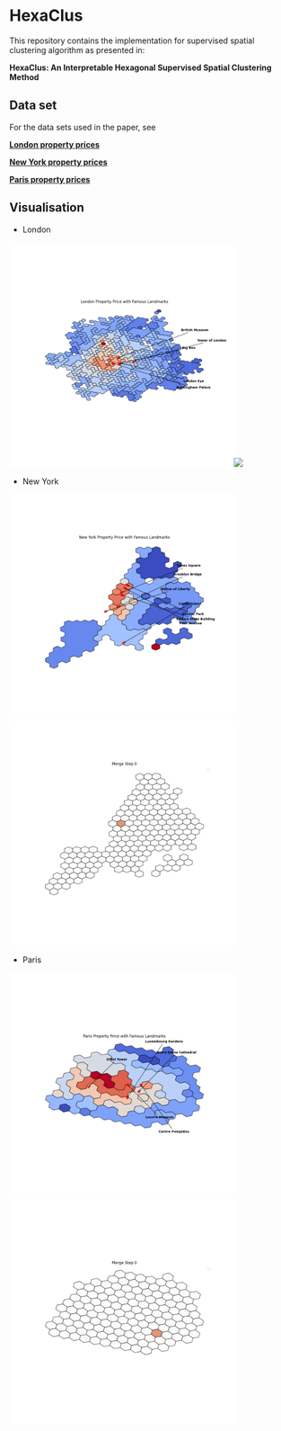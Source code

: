 # HexaClus

This repository contains the implementation for supervised spatial clustering algorithm as presented in:

**HexaClus: An Interpretable Hexagonal Supervised Spatial Clustering Method**

## Data set 

For the data sets used in the paper, see

[**London property prices**](https://www.kaggle.com/datasets/jakewright/house-price-data)

[**New York property prices**](https://www.kaggle.com/datasets/nelgiriyewithana/new-york-housing-market)

[**Paris property prices**](https://www.kaggle.com/datasets/benoitfavier/immobilier-france)


## Visualisation 

* London

<img src="vis/London_polygon_merge_last.png" width="400"><img src="vis/London_polygon_merge_animation.gif" width="400">


* New York

<img src="vis/new_york_polygon_merge_last.png" width="400"><img src="vis/new_york_polygon_merge_animation.gif" width="400">


* Paris

<img src="vis/paris_polygon_merge_last.png" width="400"><img src="vis/paris_polygon_merge_animation.gif" width="400">


